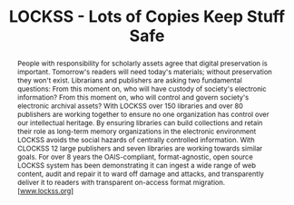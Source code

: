 ---
abstract: 'People with responsibility for scholarly assets agree that digital preservation
  is important. Tomorrow''s readers will need today''s materials; without preservation
  they won''t exist. Librarians and publishers are asking two fundamental questions:
  From this moment on, who will have custody of society''s electronic information?
  From this moment on, who will control and govern society''s electronic archival
  assets? With LOCKSS over 150 libraries and over 80 publishers are working together
  to ensure no one organization has control over our intellectual heritage. By ensuring
  libraries can build collections and retain their role as long-term memory organizations
  in the electronic environment LOCKSS avoids the social hazards of centrally controlled
  information. With CLOCKSS 12 large publishers and seven libraries are working towards
  similar goals. For over 8 years the OAIS-compliant, format-agnostic, open source
  LOCKSS system has been demonstrating it can ingest a wide range of web content,
  audit and repair it to ward off damage and attacks, and transparently deliver it
  to readers with transparent on-access format migration. [www.lockss.org]'
creators:
- Reich, Victoria
date: null
document_url: https://services.phaidra.univie.ac.at/api/object/o:294853/download
grand_parent: iPRES
institutions: []
keywords:
- ithaca
landing_page_url: https://phaidra.univie.ac.at/o:294853
language: eng
layout: publication
license: CC BY-SA 3.0 AT
notes_url: null
parent: iPRES 2006
publication_type: presentation
size: 860780
slides_url: null
source_name: iPRES
stream_url: null
title: LOCKSS - Lots of Copies Keep Stuff Safe
year: 2006
---